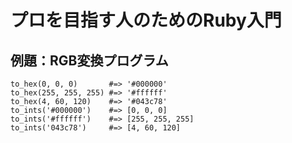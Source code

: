 # プロを目指す人のためのRuby入門
## 例題：RGB変換プログラム
```
to_hex(0, 0, 0)       #=> '#000000'
to_hex(255, 255, 255) #=> '#ffffff'
to_hex(4, 60, 120)    #=> '#043c78'
to_ints('#000000')    #=> [0, 0, 0]
to_ints('#ffffff')    #=> [255, 255, 255]
to_ints('043c78')     #=> [4, 60, 120]
```
